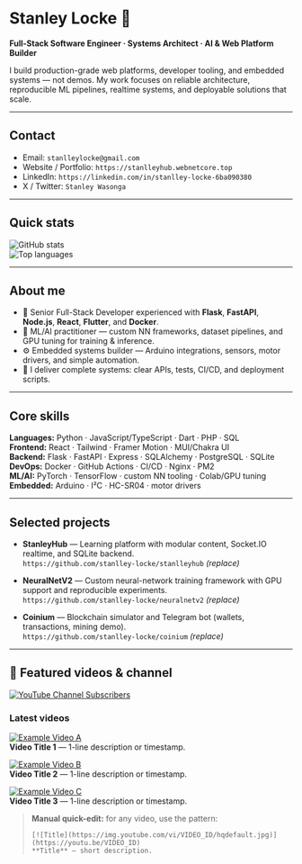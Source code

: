 # Stanley Locke 🚀
**Full-Stack Software Engineer · Systems Architect · AI & Web Platform Builder**

I build production-grade web platforms, developer tooling, and embedded systems — not demos. My work focuses on reliable architecture, reproducible ML pipelines, realtime systems, and deployable solutions that scale.

---

## Contact
- Email: `stanlleylocke@gmail.com`  
- Website / Portfolio: `https://stanlleyhub.webnetcore.top`  
- LinkedIn: `https://linkedin.com/in/stanlley-locke-6ba090380`  
- X / Twitter: `Stanley Wasonga`

---

## Quick stats
![GitHub stats](https://github-readme-stats.vercel.app/api?username=stanlley_locke&show_icons=true&count_private=true&theme=default)  
![Top languages](https://github-readme-stats.vercel.app/api/top-langs/?username=stanlley_locke&layout=compact&theme=default)

---

## About me
- 🔧 Senior Full-Stack Developer experienced with **Flask**, **FastAPI**, **Node.js**, **React**, **Flutter**, and **Docker**.  
- 🤖 ML/AI practitioner — custom NN frameworks, dataset pipelines, and GPU tuning for training & inference.  
- ⚙️ Embedded systems builder — Arduino integrations, sensors, motor drivers, and simple automation.  
- 🎯 I deliver complete systems: clear APIs, tests, CI/CD, and deployment scripts.

---

## Core skills
**Languages:** Python · JavaScript/TypeScript · Dart · PHP · SQL  
**Frontend:** React · Tailwind · Framer Motion · MUI/Chakra UI  
**Backend:** Flask · FastAPI · Express · SQLAlchemy · PostgreSQL · SQLite  
**DevOps:** Docker · GitHub Actions · CI/CD · Nginx · PM2  
**ML/AI:** PyTorch · TensorFlow · custom NN tooling · Colab/GPU tuning  
**Embedded:** Arduino · I²C · HC-SR04 · motor drivers

---

## Selected projects
- **StanleyHub** — Learning platform with modular content, Socket.IO realtime, and SQLite backend.  
  `https://github.com/stanlley-locke/stanlleyhub` *(replace)*

- **NeuralNetV2** — Custom neural-network training framework with GPU support and reproducible experiments.  
  `https://github.com/stanlley-locke/neuralnetv2` *(replace)*

- **Coinium** — Blockchain simulator and Telegram bot (wallets, transactions, mining demo).  
  `https://github.com/stanlley-locke/coinium` *(replace)*



---

## 🎥 Featured videos & channel

[![YouTube Channel Subscribers](https://img.shields.io/youtube/channel/subscribers/@StanleyLocke?style=social)](https://www.youtube.com/channel/@StanleyLocke)

<!-- YOUTUBE-START -->
<!--
  This block can be auto-generated by a GitHub Action or edited manually.
  - The automation will replace everything between the START and END markers.
  - You may edit manually: replace VIDEO_ID_X, titles and descriptions.
-->
### Latest videos

[![Example Video A](https://img.youtube.com/vi/VIDEO_ID_1/hqdefault.jpg)](https://youtu.be/VIDEO_ID_1)  
**Video Title 1** — 1-line description or timestamp.

[![Example Video B](https://img.youtube.com/vi/VIDEO_ID_2/hqdefault.jpg)](https://youtu.be/VIDEO_ID_2)  
**Video Title 2** — 1-line description or timestamp.

[![Example Video C](https://img.youtube.com/vi/VIDEO_ID_3/hqdefault.jpg)](https://youtu.be/VIDEO_ID_3)  
**Video Title 3** — 1-line description or timestamp.

<!-- YOUTUBE-END -->

> **Manual quick-edit:** for any video, use the pattern:
> ```
> [![Title](https://img.youtube.com/vi/VIDEO_ID/hqdefault.jpg)](https://youtu.be/VIDEO_ID)
> **Title** — short description.
> ```

